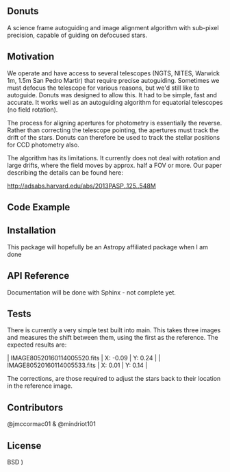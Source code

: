 ## Donuts

A science frame autoguiding and image alignment algorithm with sub-pixel precision, capable of guiding on defocused stars. 

## Motivation

We operate and have access to several telescopes (NGTS, NITES, Warwick 1m, 1.5m San Pedro Martir) that require precise autoguiding. Sometimes we must defocus the telescope for various reasons, but we'd still like to autoguide. Donuts was designed to allow this. It had to be simple, fast and accurate. It works well as an autoguiding algorithm for equatorial telescopes (no field rotation). 

The process for aligning apertures for photometry is essentially the reverse. Rather than correcting the telescope pointing, the apertures must track the drift of the stars. Donuts can therefore be used to track the stellar positions for CCD photometry also. 

The algorithm has its limitations. It currently does not deal with rotation and large drifts, where the field moves by approx. half a FOV or more. Our paper describing the details can be found here:

http://adsabs.harvard.edu/abs/2013PASP..125..548M

## Code Example

 
## Installation

This package will hopefully be an Astropy affiliated package when I am done

## API Reference

Documentation will be done with Sphinx - not complete yet.

## Tests

There is currently a very simple test built into main. This takes three images and measures the shift between them, using the first as the reference. The expected results are:

| IMAGE80520160114005520.fits | X: -0.09 | Y: 0.24 |
| IMAGE80520160114005533.fits | X: 0.01  | Y: 0.14 |

The corrections, are those required to adjust the stars back to their location in the reference image.

## Contributors

@jmccormac01 & @mindriot101

## License

BSD
)
